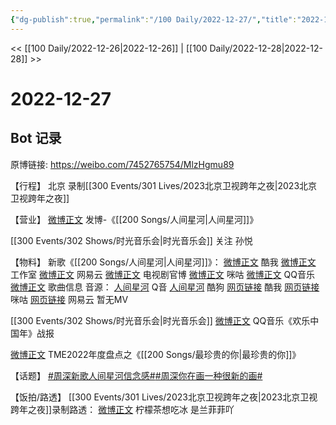 ```yaml
---
{"dg-publish":true,"permalink":"/100 Daily/2022-12-27/","title":"2022-12-27","created":"2022-12-30T17:25:29.000+08:00","updated":"2023-04-11T14:46:32.000+08:00"}
---
```



<< [[100 Daily/2022-12-26\|2022-12-26]] | [[100 Daily/2022-12-28\|2022-12-28]] >>

# 2022-12-27

## Bot 记录

原博链接: https://weibo.com/7452765754/MlzHgmu89

【行程】
北京 录制[[300 Events/301 Lives/2023北京卫视跨年之夜\|2023北京卫视跨年之夜]]

【营业】
[微博正文](https://m.weibo.cn/1736988591/4851291173685634) 发博-《[[200 Songs/人间星河\|人间星河]]》

[[300 Events/302 Shows/时光音乐会\|时光音乐会]]
关注 孙悦

【物料】
新歌《[[200 Songs/人间星河\|人间星河]]》：
[微博正文](https://m.weibo.cn/1738434147/4851077222242298) 酷我
[微博正文](https://m.weibo.cn/7478855230/4851081533991436) 工作室
[微博正文](https://m.weibo.cn/1721030997/4851250875604768) 网易云
[微博正文](https://m.weibo.cn/6589790796/4851235771383934) 电视剧官博
[微博正文](https://m.weibo.cn/1867028705/4851258920543540) 咪咕
[微博正文](https://m.weibo.cn/2169129705/4851258445540517) QQ音乐
[微博正文](https://m.weibo.cn/6466290670/4851080820950444) 歌曲信息
音源：
[人间星河](https://weibo.cn/sinaurl?u=https%3A%2F%2Fi.y.qq.com%2Fv8%2Fplaysong.html%3Fsongid%3D389463946%26source%3Dyqq%26ADTAG%3Dhz_wb_sf%26channelId%3D10081987) Q音
[人间星河](https://weibo.cn/sinaurl?u=https%3A%2F%2Ft1.kugou.com%2Fsong.html%3Fid%3D8xAPud6zGV3) 酷狗
[网页链接](https://weibo.cn/sinaurl?u=http%3A%2F%2Fm.kuwo.cn%2Fnewh5app%2Fplay_detail%2F256138334) 酷我
[网页链接](https://weibo.cn/sinaurl?u=https%3A%2F%2Fh5.nf.migu.cn%2Fapp%2Fv4%2Fp%2Fshare%2Fsong%2Findex.html%3Fid%3D600919000008566482) 咪咕
[网页链接](https://weibo.cn/sinaurl?u=https%3A%2F%2Fmusic.163.com%2Fsong%3Fid%3D2009003471) 网易云
暂无MV

[[300 Events/302 Shows/时光音乐会\|时光音乐会]]
[微博正文](https://m.weibo.cn/2169129705/4851280260633738) QQ音乐《欢乐中国年》战报

[微博正文](https://m.weibo.cn/6604869546/4851263470046745) TME2022年度盘点之《[[200 Songs/最珍贵的你\|最珍贵的你]]》

【话题】
[#周深新歌人间星河信念感#](https://s.weibo.com/weibo?q=%23%E5%91%A8%E6%B7%B1%E6%96%B0%E6%AD%8C%E4%BA%BA%E9%97%B4%E6%98%9F%E6%B2%B3%E4%BF%A1%E5%BF%B5%E6%84%9F%23)[#周深你在画一种很新的画#](https://s.weibo.com/weibo?q=%23%E5%91%A8%E6%B7%B1%E4%BD%A0%E5%9C%A8%E7%94%BB%E4%B8%80%E7%A7%8D%E5%BE%88%E6%96%B0%E7%9A%84%E7%94%BB%23)

【饭拍/路透】
[[300 Events/301 Lives/2023北京卫视跨年之夜\|2023北京卫视跨年之夜]]录制路透：
[微博正文](https://m.weibo.cn/1948102711/4851394760417015) 柠檬茶想吃冰
[](https://m.weibo.cn/5904393359/4851385223087212) 是兰菲菲吖
